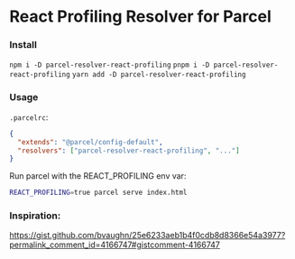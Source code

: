 # React Profiling Resolver for Parcel

### Install

`npm i -D parcel-resolver-react-profiling`
`pnpm i -D parcel-resolver-react-profiling`
`yarn add -D parcel-resolver-react-profiling`

### Usage

`.parcelrc`:

```json
{
  "extends": "@parcel/config-default",
  "resolvers": ["parcel-resolver-react-profiling", "..."]
}
```

Run parcel with the REACT_PROFILING env var:

```bash
REACT_PROFILING=true parcel serve index.html
```

### Inspiration:

https://gist.github.com/bvaughn/25e6233aeb1b4f0cdb8d8366e54a3977?permalink_comment_id=4166747#gistcomment-4166747
